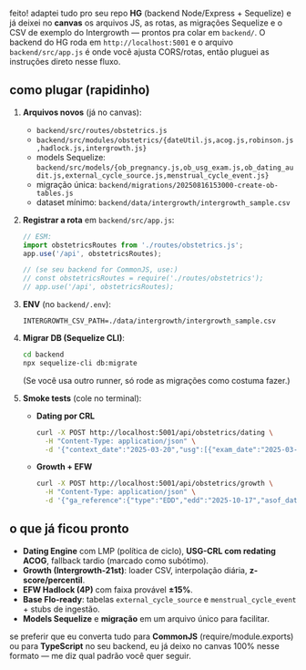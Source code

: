 feito! adaptei tudo pro seu repo **HG** (backend Node/Express + Sequelize) e já deixei no **canvas** os arquivos JS, as rotas, as migrações Sequelize e o CSV de exemplo do Intergrowth — prontos pra colar em `backend/`. O backend do HG roda em `http://localhost:5001` e o arquivo `backend/src/app.js` é onde você ajusta CORS/rotas, então pluguei as instruções direto nesse fluxo.

## como plugar (rapidinho)

1. **Arquivos novos** (já no canvas):

   * `backend/src/routes/obstetrics.js`
   * `backend/src/modules/obstetrics/{dateUtil.js,acog.js,robinson.js,hadlock.js,intergrowth.js}`
   * models Sequelize: `backend/src/models/{ob_pregnancy.js,ob_usg_exam.js,ob_dating_audit.js,external_cycle_source.js,menstrual_cycle_event.js}`
   * migração única: `backend/migrations/20250816153000-create-ob-tables.js`
   * dataset mínimo: `backend/data/intergrowth/intergrowth_sample.csv`

2. **Registrar a rota** em `backend/src/app.js`:

   ```js
   // ESM:
   import obstetricsRoutes from './routes/obstetrics.js';
   app.use('/api', obstetricsRoutes);

   // (se seu backend for CommonJS, use:)
   // const obstetricsRoutes = require('./routes/obstetrics');
   // app.use('/api', obstetricsRoutes);
   ```

3. **ENV** (no `backend/.env`):

   ```
   INTERGROWTH_CSV_PATH=./data/intergrowth/intergrowth_sample.csv
   ```

4. **Migrar DB (Sequelize CLI)**:

   ```bash
   cd backend
   npx sequelize-cli db:migrate
   ```

   (Se você usa outro runner, só rode as migrações como costuma fazer.)

5. **Smoke tests** (cole no terminal):

   * **Dating por CRL**

     ```bash
     curl -X POST http://localhost:5001/api/obstetrics/dating \
       -H "Content-Type: application/json" \
       -d '{"context_date":"2025-03-20","usg":[{"exam_date":"2025-03-20","method":"CRL","measurements":{"CRL_mm":55}}]}'
     ```
   * **Growth + EFW**

     ```bash
     curl -X POST http://localhost:5001/api/obstetrics/growth \
       -H "Content-Type: application/json" \
       -d '{"ga_reference":{"type":"EDD","edd":"2025-10-17","asof_date":"2025-08-16"},"biometry":{"BPD_mm":52,"HC_mm":190,"AC_mm":160,"FL_mm":34}}'
     ```

## o que já ficou pronto

* **Dating Engine** com LMP (política de ciclo), **USG-CRL com redating ACOG**, fallback tardio (marcado como subótimo).
* **Growth (Intergrowth-21st)**: loader CSV, interpolação diária, **z-score/percentil**.
* **EFW Hadlock (4P)** com faixa provável **±15%**.
* **Base Flo-ready**: tabelas `external_cycle_source` e `menstrual_cycle_event` + stubs de ingestão.
* **Models Sequelize** e **migração** em um arquivo único para facilitar.

se preferir que eu converta tudo para **CommonJS** (require/module.exports) ou para **TypeScript** no seu backend, eu já deixo no canvas 100% nesse formato — me diz qual padrão você quer seguir.
